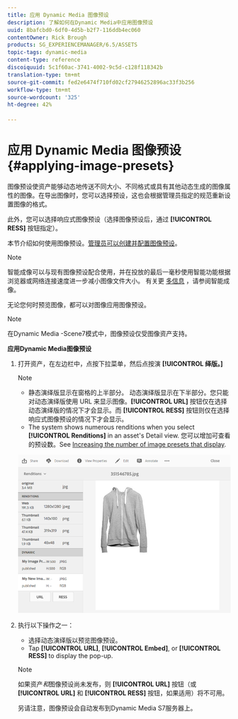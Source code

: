 ```yaml
---
title: 应用 Dynamic Media 图像预设
description: 了解如何在Dynamic Media中应用图像预设
uuid: 8bafcbd0-6df0-4d5b-b2f7-116ddb4ec060
contentOwner: Rick Brough
products: SG_EXPERIENCEMANAGER/6.5/ASSETS
topic-tags: dynamic-media
content-type: reference
discoiquuid: 5c1f60ac-3741-4002-9c5d-c128f118342b
translation-type: tm+mt
source-git-commit: fed2e6474f710fd02cf27946252896ac33f3b256
workflow-type: tm+mt
source-wordcount: '325'
ht-degree: 42%

---
```



# 应用 Dynamic Media 图像预设 {#applying-image-presets}

图像预设使资产能够动态地传送不同大小、不同格式或具有其他动态生成的图像属性的图像。在导出图像时，您可以选择预设，这也会根据管理员指定的规范重新设置图像的格式。

此外，您可以选择响应式图像预设（选择图像预设后，通过 **[!UICONTROL RESS]** 按钮指定）。

本节介绍如何使用图像预设。[管理员可以创建并配置图像预设](managing-image-presets.md)。

>[!NOTE]
>
>智能成像可以与现有图像预设配合使用，并在投放的最后一毫秒使用智能功能根据浏览器或网络连接速度进一步减小图像文件大小。 有关更 [多信息](imaging-faq.md) ，请参阅智能成像。

无论您何时预览图像，都可以对图像应用图像预设。

>[!NOTE]
>
>在Dynamic Media -Scene7模式中，图像预设仅受图像资产支持。

**应用Dynamic Media图像预设**

1. 打开资产，在左边栏中，点按下拉菜单，然后点按演 **[!UICONTROL 绎版。]**

   >[!NOTE]
   >
   >* 静态演绎版显示在窗格的上半部分。 动态演绎版显示在下半部分。您只能对动态演绎版使用 URL 来显示图像。**[!UICONTROL URL]** 按钮仅在选择动态演绎版的情况下才会显示。而 **[!UICONTROL RESS]** 按钮则仅在选择响应式图像预设的情况下才会显示。
      >
      >
   * The system shows numerous renditions when you select **[!UICONTROL Renditions]** in an asset&#39;s Detail view. 您可以增加可查看的预设数。See [Increasing the number of image presets that display](managing-image-presets.md#increasing-or-decreasing-the-number-of-image-presets-that-display).


   ![chlimage_1-208](assets/chlimage_1-208.png)

1. 执行以下操作之一：

   * 选择动态演绎版以预览图像预设。
   * Tap **[!UICONTROL URL]**, **[!UICONTROL Embed]**, or **[!UICONTROL RESS]** to display the pop-up.

   >[!NOTE]
   >
   >如果资产&#x200B;*和*&#x200B;图像预设尚未发布，则 **[!UICONTROL URL]** 按钮（或 **[!UICONTROL URL]** 和 **[!UICONTROL RESS]** 按钮，如果适用）将不可用。
   >
   >另请注意，图像预设会自动发布到Dynamic Media S7服务器上。

